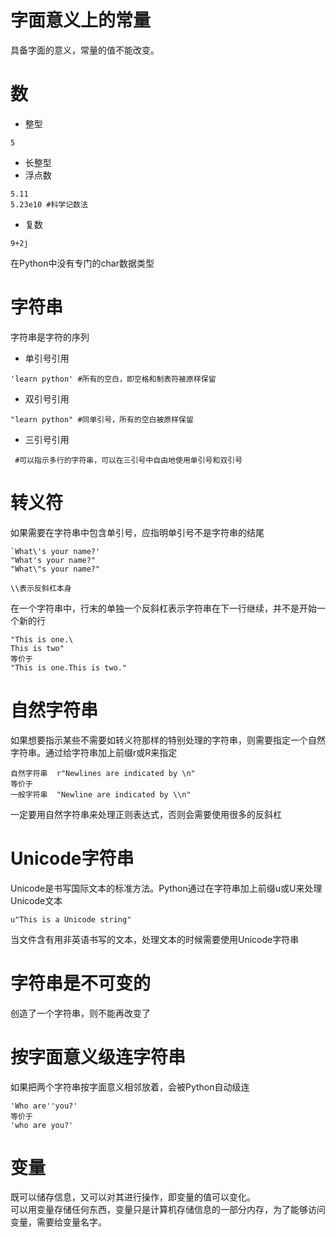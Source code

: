 # 字面意义上的常量
具备字面的意义，常量的值不能改变。
# 数
* 整型
```
5
```
* 长整型
* 浮点数
```
5.11
5.23e10 #科学记数法
```
* 复数
```
9+2j
```
在Python中没有专门的char数据类型
# 字符串
字符串是字符的序列
* 单引号引用
```
'learn python' #所有的空白，即空格和制表符被原样保留
```
* 双引号引用
```
"learn python" #同单引号，所有的空白被原样保留
```
* 三引号引用
```
 #可以指示多行的字符串，可以在三引号中自由地使用单引号和双引号
```
# 转义符
如果需要在字符串中包含单引号，应指明单引号不是字符串的结尾
```
`What\'s your name?'
"What's your name?"
"What\"s your name?"

\\表示反斜杠本身
```
在一个字符串中，行末的单独一个反斜杠表示字符串在下一行继续，并不是开始一个新的行
```
"This is one.\
This is two"
等价于
"This is one.This is two."
```
# 自然字符串
如果想要指示某些不需要如转义符那样的特别处理的字符串，则需要指定一个自然字符串。通过给字符串加上前缀r或R来指定
```
自然字符串  r"Newlines are indicated by \n"
等价于
一般字符串  "Newline are indicated by \\n"

```
一定要用自然字符串来处理正则表达式，否则会需要使用很多的反斜杠
# Unicode字符串
Unicode是书写国际文本的标准方法。Python通过在字符串加上前缀u或U来处理Unicode文本
```
u"This is a Unicode string"
```
当文件含有用非英语书写的文本，处理文本的时候需要使用Unicode字符串
# 字符串是不可变的
创造了一个字符串，则不能再改变了
# 按字面意义级连字符串
如果把两个字符串按字面意义相邻放着，会被Python自动级连
```
'Who are''you?'
等价于
'who are you?'
```
# 变量
既可以储存信息，又可以对其进行操作，即变量的值可以变化。  
可以用变量存储任何东西，变量只是计算机存储信息的一部分内存，为了能够访问变量，需要给变量名字。
